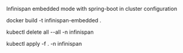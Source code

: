 Infinispan embedded mode with spring-boot in cluster configuration 

docker build -t infinispan-embedded .

kubectl delete all --all -n infinispan

kubectl apply -f . -n infinispan
